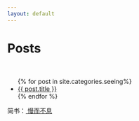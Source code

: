 ```yaml
---
layout: default
---
```

 <h1 class="page-heading">Posts</h1>

  <br>
<ul>
  {% for post in site.categories.seeing%}
    <li>
      <a href="{{ post.url }}">{{ post.title }}</a>
    </li>
  {% endfor %}
</ul>
  <p class="rss-subscribe">简书：<a href="http://www.jianshu.com/users/a1885eca3c20/latest_articles"> 慢而不息</a></p>
